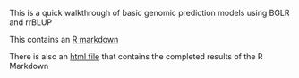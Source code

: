 This is a quick walkthrough of basic genomic prediction models using BGLR and rrBLUP

This contains an [R markdown](GSworkshop.rmd)

There is also an [html file](GSworkshop.html) that contains the completed results of the R Markdown
